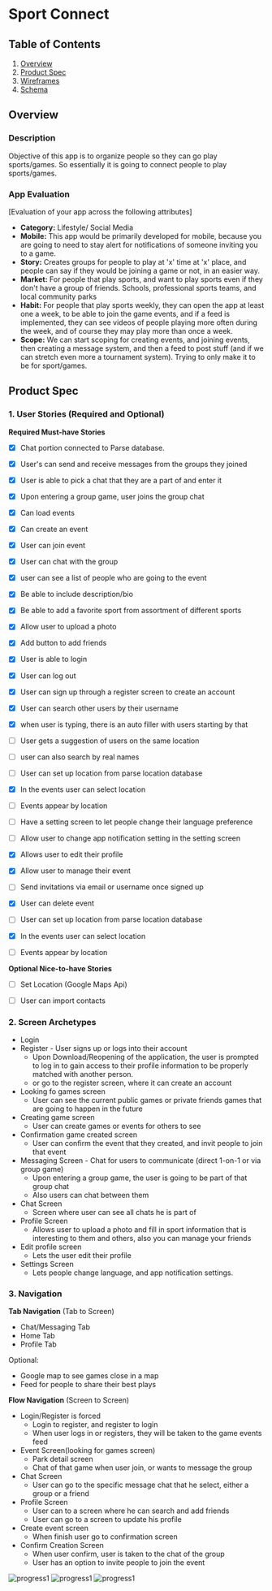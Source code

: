# Sport Connect

## Table of Contents
1. [Overview](#Overview)
1. [Product Spec](#Product-Spec)
1. [Wireframes](#Wireframes)
2. [Schema](#Schema)

## Overview
### Description 
Objective of this app is to organize people so they can go play sports/games. So essentially it is going to connect people to play sports/games.

### App Evaluation 
[Evaluation of your app across the following attributes]
- **Category:** Lifestyle/ Social Media
- **Mobile:** This app would be primarily developed for mobile, because you are going to need to stay alert for notifications of someone inviting you to a game.
- **Story:** Creates groups for people to play at 'x' time at 'x' place, and people can say if they would be joining a game or not, in an easier way.
- **Market:** For people that play sports, and want to play sports even if they don't have a group of friends. Schools, professional sports teams, and local community parks
- **Habit:** For people that play sports weekly, they can open the app at least one a week, to be able to join the game events, and if a feed is implemented, they can see videos of people playing more often during the week, and of course they may play more than once a week.
- **Scope:** We can start scoping for creating events, and joining events, then creating a message system, and then a feed to post stuff (and if we can stretch even more a tournament system). Trying to only make it to be for sport/games.

## Product Spec  

### 1. User Stories (Required and Optional) 

**Required Must-have Stories**
 - [X] Chat portion connected to Parse database.
- [x] User's can send and receive messages from the groups they joined 
 - [x] User is able to pick a chat that they are a part of and enter it
 - [x] Upon entering a group game, user joins the group chat
 - [x] Can load events
- [x] Can create an event
- [x] User can join event
- [x] User can chat with the group
- [x] user can see a list of people who are going to the event
- [X]  Be able to include description/bio 
- [X] Be able to add a favorite sport from assortment of different sports 
 - [X] Allow user to upload a photo
 - [x] Add button to add friends 
 - [x] User is able to login
- [x] User can log out
- [X] User can sign up through a register screen to create an account
- [X] User can search other users by their username
 - [X] when user is typing, there is an auto filler with users starting by  that
 - [ ] User gets a suggestion of users on the same location
 - [ ] user can also search by real names
  - [ ] User can set up location from parse location database
 - [x] In the events user can select location
 - [ ] Events appear by location
 - [ ] Have a setting screen to let people change their language preference
- [ ] Allow user to change app notification setting in the setting screen 
- [X] Allows user to edit their profile 
- [X] Allow user to manage their event 
 - [ ] Send invitations via email or username once signed up
 - [X] User can delete event
 - [ ] User can set up location from parse location database
 - [x] In the events user can select location
 - [ ] Events appear by location


**Optional Nice-to-have Stories**

- [ ] Set Location (Google Maps Api)
- [ ] User can import contacts



### 2. Screen Archetypes 

* Login 
* Register - User signs up or logs into their account
   * Upon Download/Reopening of the application, the user is prompted to log in to gain access to their profile information to be properly matched with another person. 
   * or go to the register screen, where it can create an account
* Looking fo games screen
  * User can see the current public games or private friends games that are going to happen in the future
* Creating game screen
    * User can create games or events for others to see
* Confirmation game created screen
    * User can confirm the event that they created, and invit people to join that event 
* Messaging Screen - Chat for users to communicate (direct 1-on-1 or via group game)
   * Upon entering a group game, the user is going to be part of that group chat
   * Also users can chat between them
* Chat Screen
   * Screen where user can see all chats he is part of
* Profile Screen 
   * Allows user to upload a photo and fill in sport information that is interesting to them and others, also you can manage your friends
* Edit profile screen
    * Lets the user edit their profile
* Settings Screen
   * Lets people change language, and app notification settings.

### 3. Navigation

**Tab Navigation** (Tab to Screen)

* Chat/Messaging Tab
* Home Tab
* Profile Tab

Optional:
* Google map to see games close in a map
* Feed for people to share their best plays

**Flow Navigation** (Screen to Screen)

* Login/Register is forced
   * Login to register, and register to login
   * When user logs in or registers, they will be taken to the game events feed
* Event Screen(looking for games screen)
   * Park detail screen
   * Chat of that game when user join, or wants to message the group
* Chat Screen
   * User can go to the specific message chat that he select, either a group or a friend
* Profile Screen
   * User can to a screen where he can search and add friends
   * User can go to a screen to update his profile
* Create event screen
   * When finish user go to confirmation screen
* Confirm Creation Screen
   * When user confirm, user is taken to the chat of the group
   * User has an option to invite people to join the event




![progress1](https://github.com/SportsAct/SportsAct/blob/main/walkthrough.gif)
![progress1](https://github.com/SportsAct/SportsAct/blob/main/walkthrough2.gif)
![progress1](https://github.com/SportsAct/SportsAct/blob/main/walkthroughgif1.gif)

